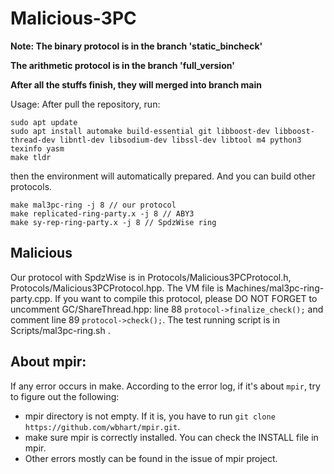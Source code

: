 # Malicious-3PC

**Note: The binary protocol is in the branch 'static_bincheck'**

**The arithmetic protocol is in the branch 'full_version'**

**After all the stuffs finish, they will merged into branch main**

Usage: After pull the repository, run:
```
sudo apt update
sudo apt install automake build-essential git libboost-dev libboost-thread-dev libntl-dev libsodium-dev libssl-dev libtool m4 python3 texinfo yasm
make tldr
```

then the environment will automatically prepared. And you can build other protocols.

```
make mal3pc-ring -j 8 // our protocol
make replicated-ring-party.x -j 8 // ABY3
make sy-rep-ring-party.x -j 8 // SpdzWise ring

```

## Malicious

Our protocol with SpdzWise is in Protocols/Malicious3PCProtocol.h, Protocols/Malicious3PCProtocol.hpp. The VM file is Machines/mal3pc-ring-party.cpp. If you want to compile this protocol, please DO NOT FORGET to uncomment GC/ShareThread.hpp: line 88 `protocol->finalize_check();` and comment line 89 `protocol->check();`. The test running script is in Scripts/mal3pc-ring.sh .

## About mpir:

If any error occurs in make. According to the error log, if it's about `mpir`, try to figure out the following:
- mpir directory is not empty. If it is, you have to run `git clone https://github.com/wbhart/mpir.git`.
- make sure mpir is correctly installed. You can check the INSTALL file in mpir.
- Other errors mostly can be found in the issue of mpir project.
